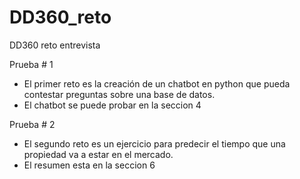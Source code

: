# DD360_reto
DD360 reto entrevista

Prueba # 1
- El primer reto es la creación de un chatbot en python que pueda contestar preguntas sobre una base de datos.
- El chatbot se puede probar en la seccion 4

Prueba # 2
- El segundo reto es un ejercicio para predecir el tiempo que una propiedad va a estar en el mercado.
- El resumen esta en la seccion 6
